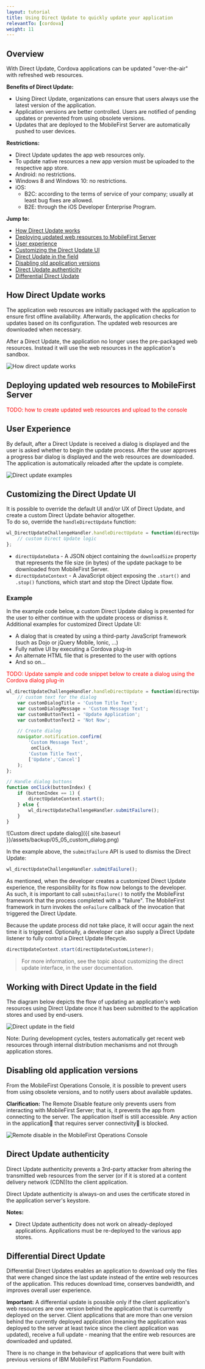 ```yaml
---
layout: tutorial
title: Using Direct Update to quickly update your application
relevantTo: [cordova]
weight: 11
---
```

## Overview
With Direct Update, Cordova applications can be updated "over-the-air" with refreshed web resources.

**Benefits of Direct Update:**

- Using Direct Update, organizations can ensure that users always use the latest version of the application.
- Application versions are better controlled. Users are notified of pending updates or prevented from using obsolete versions.
- Updates that are deployed to the MobileFirst Server are automatically pushed to user devices.

**Restrictions:**

- Direct Update updates the app web resources only.
- To update native resources a new app version must be uploaded to the respective app store.
- Android: no restrictions.
- Windows 8 and Windows 10: no restrictions.
- iOS:
    - B2C: according to the terms of service of your company; usually at least bug fixes are allowed.
    - B2E: through the iOS Developer Enterprise Program.

**Jump to:**

- [How Direct Update works](#how-direct-update-works)
- [Deploying updated web resources to MobileFirst Server](#deploying-updated-web-resources-to-mobliefirst-server)
- [User experience](#user-experience)
- [Customizing the Direct Update UI](#customizing-the-direct-update-ui)
- [Direct Update in the field](#direct-update-in-the-field)
- [Disabling old application versions](#disabling-old-application-versions)
- [Direct Update authenticity](#direct-update-authenticity)
- [Differential Direct Update](#differential-direct-update)

## How Direct Update works
The application web resources are initially packaged with the application to ensure first offline availability. Afterwards, the application checks for updates based on its configuration. The updated web resources are downloaded when necessary.

After a Direct Update, the application no longer uses the pre-packaged web resources. Instead it will use the web  resources in the application's sandbox.

![How direct update works]({{site.baseurl}}/assets/backup/05_05_du_internal_function.jpg)

## Deploying updated web resources to MobileFirst Server
<span style="color:red">TODO: how to create updated web resources and upload to the console

## User Experience
By default, after a Direct Update is received a dialog is displayed and the user is asked whether to begin the update process. After the user approves a progress bar dialog is displayed and the web resources are downloaded. The application is automatically reloaded after the update is complete.

![Direct update examples]({{site.baseurl}}/assets/backup/05_05_du_examples.png)

## Customizing the Direct Update UI
It is possible to override the default UI and/or UX of Direct Update, and create a custom Direct Update behavior altogether.  
To do so, override the `handleDirectUpdate` function:

```javascript
wl_DirectUpdateChallengeHandler.handleDirectUpdate = function(directUpdateData, directUpdateContext) {
    // custom Direct Update logic
};
```

- `directUpdateData` - A JSON object containing the `downloadSize` property that represents the file size (in bytes) of the update package to be downloaded from MobileFirst Server.
- `directUpdateContext` - A JavaScript object exposing the `.start()` and `.stop()` functions, which start and stop the Direct Update flow.

### Example
In the example code below, a custom Direct Update dialog is presented for the user to either continue with the update process or dismiss it.  
Additional examples for customized Direct Update UI:

- A dialog that is created by using a third-party JavaScript framework (such as Dojo or jQuery Mobile, Ionic, ...)
- Fully native UI by executing a Cordova plug-in
- An alternate HTML file that is presented to the user with options
- And so on…

<span style="color:red">TODO: Update sample and code snippet below to create a dialog using the Cordova dialog plug-in</span>

```javascript
wl_directUpdateChallengeHandler.handleDirectUpdate = function(directUpdateData, directUpdateContext) {
	// custom text for the dialog
	var customDialogTitle = 'Custom Title Text';
	var customDialogMessage = 'Custom Message Text';
	var customButtonText1 = 'Update Application';
	var customButtonText2 = 'Not Now';

	// Create dialog
	navigator.notification.confirm(
	    'Custom Message Text', 
	     onClick,
	    'Custom Title Text',
	    ['Update','Cancel']
	);
};

// Handle dialog buttons
function onClick(buttonIndex) {
	if (buttonIndex == 1) {
		directUpdateContext.start();
	} else {
		wl_directUpdateChallengeHandler.submitFailure();
	}
}
```

![Custom direct update dialog]({{ site.baseurl }}/assets/backup/05_05_custom_dialog.png)

In the example above, the `submitFailure` API is used to dismiss the Direct Update:

```javascript
wl_directUpdateChallengeHandler.submitFailure();
```

As mentioned, when the developer creates a customized Direct Update experience, the responsibility for its flow now belongs to the developer.  
As such, it is important to call `submitFailure()` to notify the MobileFirst framework that the process completed with a "failure". The MobileFirst framework in turn invokes the `onFailure` callback of the invocation that triggered the Direct Update.

Because the update process did not take place, it will occur again the next time it is triggered.
Optionally, a developer can also supply a Direct Update listener to fully control a Direct Update lifecycle.

```javascript
directUpdateContext.start(directUpdateCustomListener);
```

> For more information, see the topic about customizing the direct update interface, in the user documentation.

## Working with Direct Update in the field
The diagram below depicts the flow of updating an application's web resources using Direct Update once it has been submitted to the application stores and used by end-users.

![Direct update in the field]({{site.baseurl}}/assets/backup/05_05_distribution.jpg)

Note: During development cycles, testers automatically get recent web resources through internal distribution mechanisms and not through application stores.

## Disabling old application versions
From the MobileFirst Operations Console, it is possible to prevent users from using obsolete versions, and to notify users about available updates.

**Clarification:** The Remote Disable feature only prevents users from interacting with MobileFirst Server; that is, it prevents the app from connecting to the server. The application itself is still accessible. Any action in the application that requires server connectivity is blocked.

![Remote disable in the MobileFirst Operations Console](remote-disable.png)

## Direct Update authenticity
Direct Update authenticity prevents a 3rd-party attacker from altering the transmitted web resources from the server (or if it is stored at a content delivery network (CDN))to the client application.

Direct Update authenticity is always-on and uses the certificate stored in the application server's keystore.

**Notes:**

- Direct Update authenticity does not work on already-deployed applications. Applications must be re-deployed to the various app stores.

## Differential Direct Update
Differential Direct Updates enables an application to download only the files that were changed since the last update instead of the entire web resources of the application. This reduces download time, conserves bandwidth, and improves overall user experience.

**Important:** A differential update is possible only if the client application's web resources are one version behind the application that is currently deployed on the server. Client applications that are more than one version behind the currently deployed application (meaning the application was deployed to the server at least twice since the client application was updated), receive a full update - meaning that the entire web resources are downloaded and updated.

There is no change in the behaviour of applications that were built with previous versions of IBM MobileFirst Platform Foundation.
